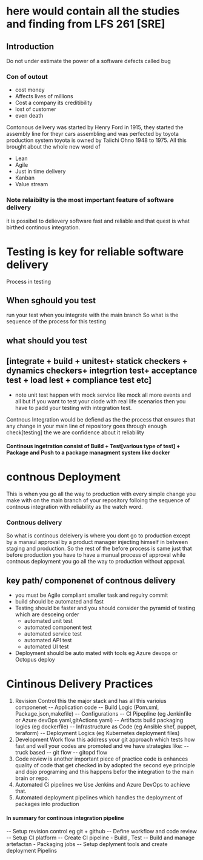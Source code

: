 # here would contain all the studies and finding from LFS 261 [SRE]

## Introduction
Do not under estimate the power of a software defects called bug
### Con of outout 
  - cost money
  - Affects lives of millions
  - Cost a company its creditibility
  - lost of customer
  - even death

Contonous delivery was started by Henry Ford in 1915, they started the assembly line for theyr cars assembling and was perfected by toyota production system toyota is owned by Taiichi Ohno 1948 to 1975. All this brought about the whole new word of 
  - Lean 
  - Agile 
  - Just in time delivery 
  - Kanban 
  - Value stream

### Note relaibilty is the most important feature of software delivery
 
  it is possibel to delievery software fast and reliable and that quest is what birthed continous integration.

# Testing is key for  reliable software delivery 
Process in testing
## When sghould you test
run your test when you integrste with the main branch
So what is the sequence of the process for this testing 
## what should you test
## [integrate + build + unitest+ statick checkers + dynamics checkers+ integrtion test+ acceptance test + load lest + compliance test etc]
  - note unit test happen with mock service like mock all more events and all but if you want to test your ciode with real life scenarios then you have to padd your testing with integration test.

Contnous Integration would be defiend as the the process that ensures that any change in your main line of repository goes through enough check[testing] the we are confidence about it reliability

#### Continous ingetration consist of Build + Test[various type of test] + Package and Push to a package managment system like docker

# contnous Deployment 
This is when you go all the way to production with every simple change you make with on the main branch of your repository folloing the sequence of contnous integration with reliability as the watch word.

### Contnous delivery
So what is continous deleivery is where you dont go to production except by a manaul approval by a product manager injecting himself in between staging and production. So the rest of the before process is same just that before production you have to have a manual process of approval  while contnous deployment you go all the way to production without appoval.

## key path/ componenet of  contnous delivery 
  - you must be Agile compliant smaller task and regulry commit
  - build should be automated and fast
  - Testing should be faster and you should consider the pyramid of testing which are desceing order
      - automated unit test
      - automated component test
      - automated service test
      - automated API test
      - automated UI test
  - Deployment should be auto mated with tools eg Azure devops or Octopus deploy

  # Cintinous Delivery Practices
   1. Revision Control this the major stack and has all this varioius componenet 
    -- Application code
    -- Build Logic (Pom.xml, Package.json,makefile)
    -- Configurations
    -- CI Pipepline (eg Jenkinfile or Azure devOps yaml,gitActions yaml)
    -- Artifacts build packaging logics (eg dockerfile)
    -- Infrastructure as Code (eg Ansible shef, puppet, teraform)
    -- Deployment Logics (eg Kubernetes deployment files)
   2. Development Work flow this address your git approach which tests how fast and well your codes are promoted and we have strategies like:
     -- truck based
     -- git flow
     -- gitopd flow
   3. Code review is another important piece of practice code is enhances quality of code that get checked in by adopted the second eye principle and dojo programing and this happens befor the integration to the main brain or repo.
   4. Automated Ci pipelines we Use Jenkins and Azure DevOps to achieve that.
   5. Automated deployment pipelines which handles the deployment of packages into production

#### In summary for continous integration pipeline 
  -- Setup revision control eg git + github
  -- Define workflow and code review
  -- Setup CI platform
  -- Create CI pipeline - Build , Test
  -- Build and manage artefactsn - Packaging jobs
  -- Setup deplyment tools and create deployment Pipelins
